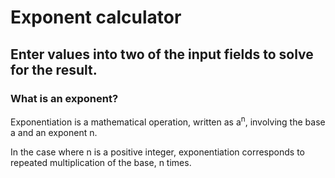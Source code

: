 # Exponent calculator

## Enter values into two of the input fields to solve for the result.

### What is an exponent?
Exponentiation is a mathematical operation, written as a<sup>n</sup>, involving the base a and an exponent n.

In the case where n is a positive integer, exponentiation corresponds to repeated multiplication of the base, n times.

